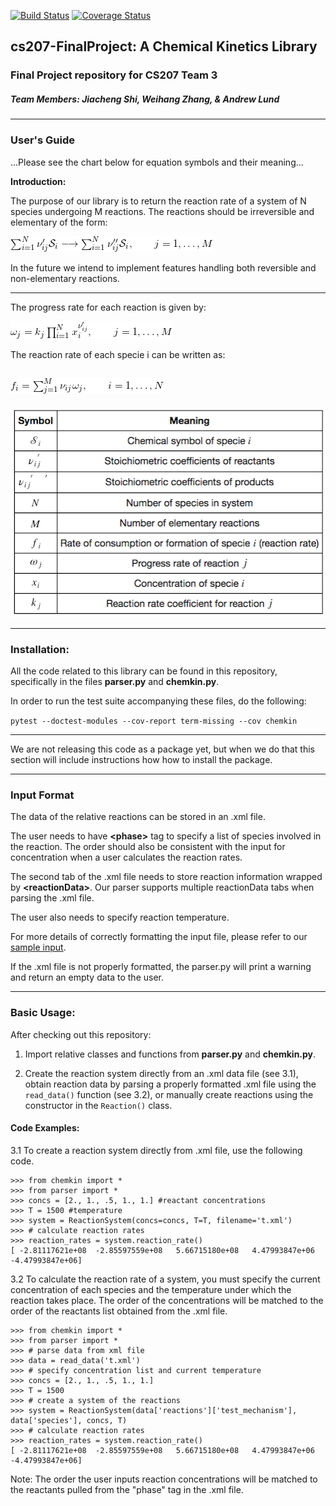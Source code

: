 [![Build Status](https://travis-ci.org/cs207team3/cs207-FinalProject.svg?branch=master)](https://travis-ci.org/cs207team3/cs207-FinalProject.svg?branch=master)
[![Coverage Status](https://coveralls.io/repos/github/cs207team3/cs207-FinalProject/badge.svg?branch=master&maxAge=0)](https://coveralls.io/github/cs207team3/cs207-FinalProject?branch=master&maxAge=0)

## cs207-FinalProject: A Chemical Kinetics Library
### Final Project repository for CS207 Team 3
##### Team Members: Jiacheng Shi, Weihang Zhang, & Andrew Lund

---

### User's Guide

...Please see the chart below for equation symbols and their meaning...

**Introduction:**

The purpose of our library is to return the reaction rate of a system of N species undergoing M reactions. The reactions should be irreversible and elementary of the form:

![img](https://github.com/cs207team3/cs207-FinalProject/blob/master/images/reaction_form.png "Reaction Form")

In the future we intend to implement features handling both reversible and non-elementary reactions.

-----

The progress rate for each reaction is given by:

![img](https://github.com/cs207team3/cs207-FinalProject/blob/master/images/progress_rate.png "Progress Rate")

The reaction rate of each specie i can be written as:

![img](https://github.com/cs207team3/cs207-FinalProject/blob/master/images/reaction_rate.png "Reaction Rate")
----
![img](https://github.com/cs207team3/cs207-FinalProject/blob/master/images/variables.png "Variables")

------

### Installation:

All the code related to this library can be found in this repository, specifically in the files **parser.py** and **chemkin.py**.

In order to run the test suite accompanying these files, do the following:

`pytest --doctest-modules --cov-report term-missing --cov chemkin`

----

We are not releasing this code as a package yet, but when we do that this section will include instructions how how to install the package.

----

### Input Format
The data of the relative reactions can be stored in an .xml file.

The user needs to have **\<phase\>** tag to specify a list of species involved in the reaction. The order should also be consistent with the input for concentration when a user calculates the reaction rates.

The second tab of the .xml file needs to store reaction information wrapped by **\<reactionData\>**. Our parser supports multiple reactionData tabs when parsing the .xml file.

The user also needs to specify reaction temperature.

For more details of correctly formatting the input file, please refer to our [sample input](https://github.com/cs207team3/cs207-FinalProject/blob/master/rxns.xml).

If the .xml file is not properly formatted, the parser.py will print a warning and return an empty data to the user.

----

### Basic Usage:
After checking out this repository:
1. Import relative classes and functions from **parser.py** and **chemkin.py**.

2. Create the reaction system directly from an .xml data file (see 3.1), obtain reaction data by parsing a properly formatted .xml file using the `read_data()` function (see 3.2), or manually create reactions using the constructor in the `Reaction()` class.

#### Code Examples:
3.1 To create a reaction system directly from .xml file, use the following code.
```
>>> from chemkin import *
>>> from parser import *
>>> concs = [2., 1., .5, 1., 1.] #reactant concentrations
>>> T = 1500 #temperature
>>> system = ReactionSystem(concs=concs, T=T, filename='t.xml')
>>> # calculate reaction rates
>>> reaction_rates = system.reaction_rate()
[ -2.81117621e+08  -2.85597559e+08   5.66715180e+08   4.47993847e+06  -4.47993847e+06]
```

3.2 To calculate the reaction rate of a system, you must specify the current concentration of each species and the temperature under which the reaction takes place. The order of the concentrations will be matched to the order of the reactants list obtained from the .xml file.

```
>>> from chemkin import *
>>> from parser import *
>>> # parse data from xml file
>>> data = read_data('t.xml')
>>> # specify concentration list and current temperature
>>> concs = [2., 1., .5, 1., 1.]
>>> T = 1500
>>> # create a system of the reactions
>>> system = ReactionSystem(data['reactions']['test_mechanism'], data['species'], concs, T)
>>> # calculate reaction rates
>>> reaction_rates = system.reaction_rate()
[ -2.81117621e+08  -2.85597559e+08   5.66715180e+08   4.47993847e+06  -4.47993847e+06]
```

Note: The order the user inputs reaction concentrations will be matched to the reactants pulled from the "phase" tag in the .xml file.
